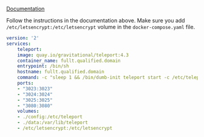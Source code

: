 [Documentation](https://goteleport.com/blog/letsencrypt-teleport-ssh/)

Follow the instructions in the documentation above. Make sure you add `/etc/letsencrypt:/etc/letsencrypt` volume in the `docker-compose.yaml` file.

```yaml
version: '2'
services:
	teleport:
	image: quay.io/gravitational/teleport:4.3
	container_name: fullt.qualified.domain
	entrypoint: /bin/sh
	hostname: fullt.qualified.domain
	command: -c "sleep 1 && /bin/dumb-init teleport start -c /etc/teleport/teleport.yaml"
	ports:
	- "3023:3023"
	- "3024:3024"
	- "3025:3025"
	- "3080:3080"
	volumes:
	- ./config:/etc/teleport
	- ./data:/var/lib/teleport
	- /etc/letsencrypt:/etc/letsencrypt
```